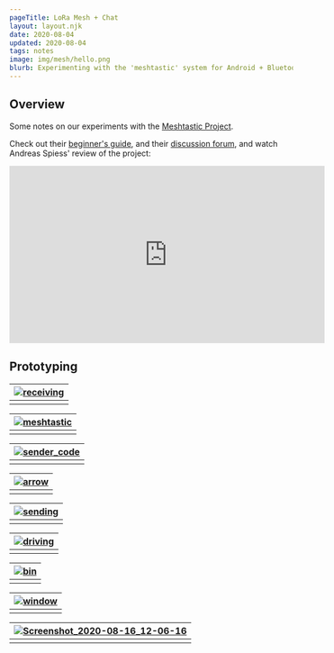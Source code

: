 ```yaml
---
pageTitle: LoRa Mesh + Chat
layout: layout.njk
date: 2020-08-04
updated: 2020-08-04
tags: notes 
image: img/mesh/hello.png
blurb: Experimenting with the 'meshtastic' system for Android + Bluetooth + LoRa mesh networking.
---
```


## Overview

Some notes on our experiments with the [Meshtastic Project](https://www.meshtastic.org/).  

Check out their [beginner's guide](https://meshtastic.letstalkthis.com/), and their [discussion forum](https://meshtastic.discourse.group/), and watch Andreas Spiess' review of the project:

<iframe width="560" height="315" src="https://www.youtube.com/embed/TY6m6fS8bxU" frameborder="0" allow="accelerometer; autoplay; encrypted-media; gyroscope; picture-in-picture" allowfullscreen></iframe>

## Prototyping 

|[ ![receiving](/img/mesh/receiving.png)](/img/mesh/receiving.png)|
|:--:|
|  |


|[ ![meshtastic](/img/mesh/meshtastic.jpeg)](/img/mesh/meshtastic.jpeg)|
|:--:|
|  |


|[ ![sender_code](/img/mesh/sender_code.png)](/img/mesh/sender_code.png)|
|:--:|
|  |


|[ ![arrow](/img/mesh/arrow.png)](/img/mesh/arrow.png)|
|:--:|
|  |


|[ ![sending](/img/mesh/sending.png)](/img/mesh/sending.png)|
|:--:|
|  |

|[ ![driving](/img/mesh/update1/driving.jpeg)](/img/mesh/update1/driving.jpeg)|
|:--:|
|  |

|[ ![bin](/img/mesh/update2/bin.png)](/img/mesh/update2/bin.png)|
|:--:|
|  |


|[ ![window](/img/mesh/update2/window.png)](/img/mesh/update2/window.png)|
|:--:|
|  |


|[ ![Screenshot_2020-08-16_12-06-16](/img/mesh/update2/Screenshot_2020-08-16_12-06-16.png)](/img/mesh/update2/Screenshot_2020-08-16_12-06-16.png)|
|:--:|
|  |
